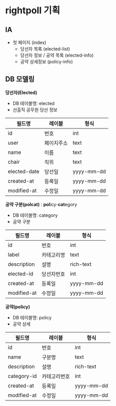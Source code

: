 # rightpoll 기획

## IA

* 첫 페이지 (index)
  * 당선자 목록 (elected-list)
  * 당선자 정보 / 공약 목록 (elected-info)
  * 공약 상세정보 (policy-info)

## DB 모델링

**당선자(Elected)**

* DB 테이블명: elected
* 선출직 공무원 당선 정보

필드명|레이블|형식
---|---|---
id|번호|int
user|페이지주소|text
name|이름|text
chair|직위|text
elected-date|당선일|yyyy-mm-dd
created-at|등록일|yyyy-mm-dd
modified-at|수정일|yyyy-mm-dd

**공약 구분(polcat)**
: **pol**icy-**cat**egory

* DB 테이블명: category
* 공약 구분

필드명|레이블|형식
---|---|---
id|번호|int
label|카테고리명|text
description|설명|rich-text
elected-id|당선자번호|int
created-at|등록일|yyyy-mm-dd
modified-at|수정일|yyyy-mm-dd

**공약(policy)**

* DB 테이블명: policy
* 공약 상세

필드명|레이블|형식
---|---|---
id|번호|int
name|구분명|text
description|설명|rich-text
category-id|카테고리번호|int
created-at|등록일|yyyy-mm-dd
modified-at|수정일|yyyy-mm-dd

